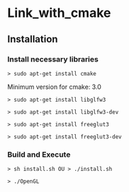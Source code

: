 # Link_with_cmake

## Installation
### Install necessary libraries

```> sudo apt-get install cmake```

Minimum version for cmake: 3.0

```> sudo apt-get install libglfw3```

```> sudo apt-get install libglfw3-dev```

```> sudo apt-get install freeglut3```

```> sudo apt-get install freeglut3-dev```

### Build and Execute

```> sh install.sh OU > ./install.sh```

```> ./OpenGL```
